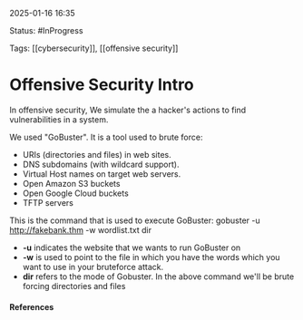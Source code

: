 
2025-01-16 16:35

Status: #InProgress

Tags: [[cybersecurity]], [[offensive security]] 

# Offensive Security Intro

In offensive security, We simulate the a hacker's actions to find vulnerabilities in a system.

We used "GoBuster". It is a tool used to brute force:
- URIs (directories and files) in web sites.
- DNS subdomains (with wildcard support).
- Virtual Host names on target web servers.
- Open Amazon S3 buckets
- Open Google Cloud buckets
- TFTP servers

This is the command that is used to execute GoBuster:
	gobuster -u http://fakebank.thm -w wordlist.txt dir

- **-u** indicates the website that we wants to run GoBuster on
- **-w** is used to point to the file in which you have the words which you want to use in your bruteforce attack.
- **dir** refers to the mode of Gobuster. In the above command we'll be brute forcing directories and files 

#### References
